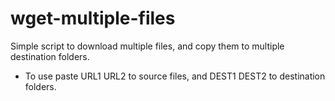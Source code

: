 # wget-multiple-files

Simple script to download multiple files, and copy them to multiple destination folders.
* To use paste URL1 URL2 to source files, and DEST1 DEST2 to destination folders. 

